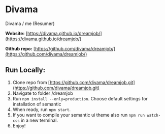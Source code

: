 # Divama
Divama / me (Resumer)

**Website:** 
[https://divama.github.io/dreamjob/](https://divama.github.io/dreamjob/)

**Github repo:**
[https://github.com/divama/dreamjob/](https://github.com/divama/dreamjob/)

## Run Locally:

1. Clone repo from [https://github.com/divama/dreamjob.git](https://github.com/divama/dreamjob.git)
2. Navigate to folder /dreamjob
3. Run `npm install --only=production`. Choose default settings for installation of semantic
4. When ready, run `npm start`.
5. If you want to compile your semantic ui theme also run `npm run watch-css` in a new terminal.
5. Enjoy!


